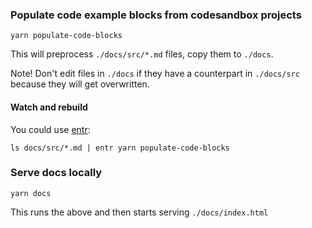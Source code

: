 ### Populate code example blocks from codesandbox projects

```
yarn populate-code-blocks
```

This will preprocess `./docs/src/*.md` files, copy them to `./docs`.

Note! Don't edit files in `./docs` if they have a counterpart in `./docs/src` because they will get overwritten.

#### Watch and rebuild

You could use [entr](http://eradman.com/entrproject/):

```
ls docs/src/*.md | entr yarn populate-code-blocks
```

### Serve docs locally

```
yarn docs
```

This runs the above and then starts serving `./docs/index.html`
